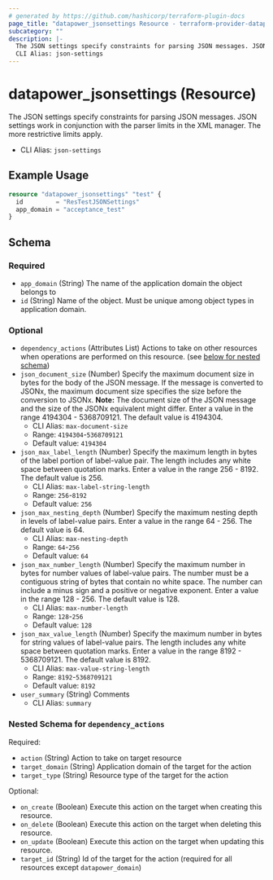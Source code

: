 ```yaml
---
# generated by https://github.com/hashicorp/terraform-plugin-docs
page_title: "datapower_jsonsettings Resource - terraform-provider-datapower"
subcategory: ""
description: |-
  The JSON settings specify constraints for parsing JSON messages. JSON settings work in conjunction with the parser limits in the XML manager. The more restrictive limits apply.
  CLI Alias: json-settings
---
```


# datapower_jsonsettings (Resource)

The JSON settings specify constraints for parsing JSON messages. JSON settings work in conjunction with the parser limits in the XML manager. The more restrictive limits apply.
  - CLI Alias: `json-settings`

## Example Usage

```terraform
resource "datapower_jsonsettings" "test" {
  id         = "ResTestJSONSettings"
  app_domain = "acceptance_test"
}
```

<!-- schema generated by tfplugindocs -->
## Schema

### Required

- `app_domain` (String) The name of the application domain the object belongs to
- `id` (String) Name of the object. Must be unique among object types in application domain.

### Optional

- `dependency_actions` (Attributes List) Actions to take on other resources when operations are performed on this resource. (see [below for nested schema](#nestedatt--dependency_actions))
- `json_document_size` (Number) Specify the maximum document size in bytes for the body of the JSON message. If the message is converted to JSONx, the maximum document size specifies the size before the conversion to JSONx. <b>Note:</b> The document size of the JSON message and the size of the JSONx equivalent might differ. Enter a value in the range 4194304 - 5368709121. The default value is 4194304.
  - CLI Alias: `max-document-size`
  - Range: `4194304`-`5368709121`
  - Default value: `4194304`
- `json_max_label_length` (Number) Specify the maximum length in bytes of the label portion of label-value pair. The length includes any white space between quotation marks. Enter a value in the range 256 - 8192. The default value is 256.
  - CLI Alias: `max-label-string-length`
  - Range: `256`-`8192`
  - Default value: `256`
- `json_max_nesting_depth` (Number) Specify the maximum nesting depth in levels of label-value pairs. Enter a value in the range 64 - 256. The default value is 64.
  - CLI Alias: `max-nesting-depth`
  - Range: `64`-`256`
  - Default value: `64`
- `json_max_number_length` (Number) Specify the maximum number in bytes for number values of label-value pairs. The number must be a contiguous string of bytes that contain no white space. The number can include a minus sign and a positive or negative exponent. Enter a value in the range 128 - 256. The default value is 128.
  - CLI Alias: `max-number-length`
  - Range: `128`-`256`
  - Default value: `128`
- `json_max_value_length` (Number) Specify the maximum number in bytes for string values of label-value pairs. The length includes any white space between quotation marks. Enter a value in the range 8192 - 5368709121. The default value is 8192.
  - CLI Alias: `max-value-string-length`
  - Range: `8192`-`5368709121`
  - Default value: `8192`
- `user_summary` (String) Comments
  - CLI Alias: `summary`

<a id="nestedatt--dependency_actions"></a>
### Nested Schema for `dependency_actions`

Required:

- `action` (String) Action to take on target resource
- `target_domain` (String) Application domain of the target for the action
- `target_type` (String) Resource type of the target for the action

Optional:

- `on_create` (Boolean) Execute this action on the target when creating this resource.
- `on_delete` (Boolean) Execute this action on the target when deleting this resource.
- `on_update` (Boolean) Execute this action on the target when updating this resource.
- `target_id` (String) Id of the target for the action (required for all resources except `datapower_domain`)

